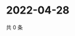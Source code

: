 # 2022-04-28

共 0 条

<!-- BEGIN WEIBO -->
<!-- 最后更新时间 Thu Apr 28 2022 22:10:04 GMT+0800 (China Standard Time) -->

<!-- END WEIBO -->
